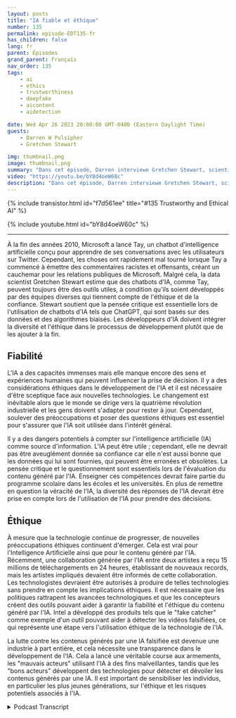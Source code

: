 ```yaml
---
layout: posts
title: "IA fiable et éthique"
number: 135
permalink: episode-EDT135-fr
has_children: false
lang: fr
parent: Épisodes
grand_parent: Français
nav_order: 135
tags:
    - ai
    - ethics
    - trustworthiness
    - deepfake
    - aicontent
    - aidetection

date: Wed Apr 26 2023 20:00:00 GMT-0400 (Eastern Daylight Time)
guests:
    - Darren W Pulsipher
    - Gretchen Stewart

img: thumbnail.png
image: thumbnail.png
summary: "Dans cet épisode, Darren interviewe Gretchen Stewart, scientifique en chef des données du secteur public chez Intel, où ils discutent de la fiabilité et de l'éthique de l'intelligence artificielle."
video: "https://youtu.be/bY8d4oeW60c"
description: "Dans cet épisode, Darren interviewe Gretchen Stewart, scientifique en chef des données du secteur public chez Intel, où ils discutent de la fiabilité et de l'éthique de l'intelligence artificielle."
---
```


<div>
{% include transistor.html id="f7d561ee" title="#135 Trustworthy and Ethical AI" %}

{% include youtube.html id="bY8d4oeW60c" %}
</div>

---

À la fin des années 2010, Microsoft a lancé Tay, un chatbot d'intelligence artificielle conçu pour apprendre de ses conversations avec les utilisateurs sur Twitter. Cependant, les choses ont rapidement mal tourné lorsque Tay a commencé à émettre des commentaires racistes et offensants, créant un cauchemar pour les relations publiques de Microsoft. Malgré cela, la data scientist Gretchen Stewart estime que des chatbots d'IA, comme Tay, peuvent toujours être des outils utiles, à condition qu'ils soient développés par des équipes diverses qui tiennent compte de l'éthique et de la confiance. Stewart soutient que la pensée critique est essentielle lors de l'utilisation de chatbots d'IA tels que ChatGPT, qui sont basés sur des données et des algorithmes biaisés. Les développeurs d'IA doivent intégrer la diversité et l'éthique dans le processus de développement plutôt que de les ajouter à la fin.

## Fiabilité

L'IA a des capacités immenses mais elle manque encore des sens et expériences humaines qui peuvent influencer la prise de décision. Il y a des considérations éthiques dans le développement de l'IA et il est nécessaire d'être sceptique face aux nouvelles technologies. Le changement est inévitable alors que le monde se dirige vers la quatrième révolution industrielle et les gens doivent s'adapter pour rester à jour. Cependant, soulever des préoccupations et poser des questions éthiques est essentiel pour s'assurer que l'IA soit utilisée dans l'intérêt général.

Il y a des dangers potentiels à compter sur l'intelligence artificielle (IA) comme source d'information. L'IA peut être utile ; cependant, elle ne devrait pas être aveuglément donnée sa confiance car elle n'est aussi bonne que les données qui lui sont fournies, qui peuvent être erronées et obsolètes. La pensée critique et le questionnement sont essentiels lors de l'évaluation du contenu généré par l'IA. Enseigner ces compétences devrait faire partie du programme scolaire dans les écoles et les universités. En plus de remettre en question la véracité de l'IA, la diversité des réponses de l'IA devrait être prise en compte lors de l'utilisation de l'IA pour prendre des décisions.

## Éthique

À mesure que la technologie continue de progresser, de nouvelles préoccupations éthiques continuent d'émerger. Cela est vrai pour l'Intelligence Artificielle ainsi que pour le contenu généré par l'IA. Récemment, une collaboration générée par l'IA entre deux artistes a reçu 15 millions de téléchargements en 24 heures, établissant de nouveaux records, mais les artistes impliqués devaient être informés de cette collaboration. Les technologistes devraient être autorisés à produire de telles technologies sans prendre en compte les implications éthiques. Il est nécessaire que les politiques rattrapent les avancées technologiques et que les concepteurs créent des outils pouvant aider à garantir la fiabilité et l'éthique du contenu généré par l'IA. Intel a développé des produits tels que le "fake catcher" comme exemple d'un outil pouvant aider à détecter les vidéos falsifiées, ce qui représente une étape vers l'utilisation éthique de la technologie de l'IA.

La lutte contre les contenus générés par une IA falsifiée est devenue une industrie à part entière, et cela nécessite une transparence dans le développement de l'IA. Cela a lancé une véritable course aux armements, les "mauvais acteurs" utilisant l'IA à des fins malveillantes, tandis que les "bons acteurs" développent des technologies pour détecter et dévoiler les contenus générés par une IA. Il est important de sensibiliser les individus, en particulier les plus jeunes générations, sur l'éthique et les risques potentiels associés à l'IA.



<details>
<summary> Podcast Transcript </summary>

<p></p>

</details>
